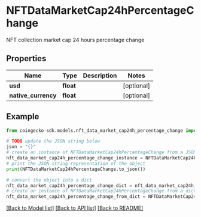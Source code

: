 # NFTDataMarketCap24hPercentageChange

NFT collection market cap 24 hours percentage change

## Properties

Name | Type | Description | Notes
------------ | ------------- | ------------- | -------------
**usd** | **float** |  | [optional] 
**native_currency** | **float** |  | [optional] 

## Example

```python
from coingecko-sdk.models.nft_data_market_cap24h_percentage_change import NFTDataMarketCap24hPercentageChange

# TODO update the JSON string below
json = "{}"
# create an instance of NFTDataMarketCap24hPercentageChange from a JSON string
nft_data_market_cap24h_percentage_change_instance = NFTDataMarketCap24hPercentageChange.from_json(json)
# print the JSON string representation of the object
print(NFTDataMarketCap24hPercentageChange.to_json())

# convert the object into a dict
nft_data_market_cap24h_percentage_change_dict = nft_data_market_cap24h_percentage_change_instance.to_dict()
# create an instance of NFTDataMarketCap24hPercentageChange from a dict
nft_data_market_cap24h_percentage_change_from_dict = NFTDataMarketCap24hPercentageChange.from_dict(nft_data_market_cap24h_percentage_change_dict)
```
[[Back to Model list]](../README.md#documentation-for-models) [[Back to API list]](../README.md#documentation-for-api-endpoints) [[Back to README]](../README.md)



